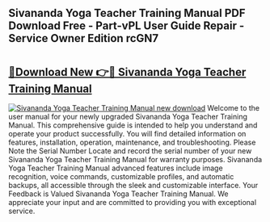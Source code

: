 ## Sivananda Yoga Teacher Training Manual PDF Download Free - Part-vPL User Guide Repair - Service Owner Edition rcGN7

# <h2><a href="http://bc65929.oget.top/?id=Sivananda+Yoga+Teacher+Training+Manual">🔗Download New 👉🔴 Sivananda Yoga Teacher Training Manual</a></h2>

[![Sivananda Yoga Teacher Training Manual new download](https://i.imgur.com/5g1atiW.png)](http://bc65929.oget.top/?id=Sivananda+Yoga+Teacher+Training+Manual)
Welcome to the user manual for your newly upgraded Sivananda Yoga Teacher Training Manual. This comprehensive guide is intended to help you understand and operate your product successfully. You will find detailed information on features, installation, operation, maintenance, and troubleshooting. Please Note the Serial Number Locate and record the serial number of your new Sivananda Yoga Teacher Training Manual for warranty purposes. Sivananda Yoga Teacher Training Manual advanced features include image recognition, voice commands, customizable profiles, and automatic backups, all accessible through the sleek and customizable interface. Your Feedback is Valued Sivananda Yoga Teacher Training Manual. We appreciate your input and are committed to providing you with exceptional service.
